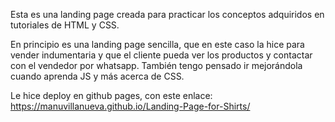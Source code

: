 Esta es una landing page creada para practicar los conceptos adquiridos en tutoriales de HTML y CSS. 

En principio es una landing page sencilla, que en este caso la hice para vender indumentaria y que el cliente pueda ver los productos y contactar con el vendedor por whatsapp.
También tengo pensado ir mejorándola cuando aprenda JS y más acerca de CSS.

Le hice deploy en github pages, con este enlace: https://manuvillanueva.github.io/Landing-Page-for-Shirts/
